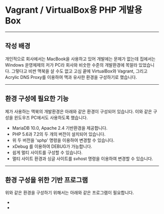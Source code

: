 # Vagrant / VirtualBox용 PHP 게발용 Box
---

## 작성 배경
개인적으로 회사에서는 MacBook을 사용하고 있어 개발에는 문제가 없는데 집에서는 Windows 운영체제의 저가 PC라 회사와 비숫한 수준의 개발환경에 목말라 있었습니다. 그렇다고 비싼 맥북을 살 수도 없고 고심 끝에 VirtualBox와 Vagrant, 그리고 Acrylic DNS Proxy를 이용하여 맥과 유사한 환경을 구성하기로 했습니다.

---
## 환경 구성에 필요한 기능
제가 사용하는 맥북의 개발환경은 아래와 같은 환경이 구성되어 있습니다. 이와 같은 구성을 윈도우즈 PC에서도 사용하도록 했습니다.

* MariaDB 10.0, Apache 2.4 기반환경을 제공합니다.
* PHP 5.6과 7.2의 두 개의 버전이 설치되어 있습니다.
* 위 두 버전을 'sphp' 명령을 이용하여 변경할 수 있습니다.
* xDebug 를 이용하여 DEBUG가 가능합니다.
* 쉽게 멀티 사이트를 구성할 수 있습니다.
* 멀티 사이트 환경과 싱글 사이트를 svhost 명령을 이용하여 변경할 수 있습니다.

---

## 환경 구성을 위한 기반 프로그램
위와 같은 환경을 구성하기 위해서는 아래와 같은 프로그램이 필요합니다.

* [virtualbox]: https://www.virtualbox.org/ "오라클 버추얼박스"
*
